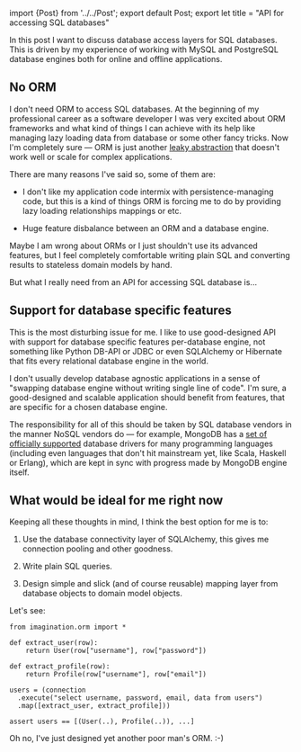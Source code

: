 import {Post} from '../../Post';
export default Post;
export let title = "API for accessing SQL databases"

In this post I want to discuss database access layers for SQL databases. This is driven by my experience of working with MySQL and PostgreSQL database
engines both for online and offline applications.

## No ORM

I don't need ORM to access SQL databases. At the beginning of my professional
career as a software developer I was very excited about ORM frameworks and what
kind of things I can achieve with its help like managing lazy loading data
from database or some other fancy tricks. Now I'm completely sure — ORM is
just another [leaky abstraction][1] that doesn't work well or scale for
complex applications.

There are many reasons I've said so, some of them are:

  * I don't like my application code intermix with persistence-managing code,
    but this is a kind of things ORM is forcing me to do by providing lazy
    loading relationships mappings or etc.

  * Huge feature disbalance between an ORM and a database engine.

Maybe I am wrong about ORMs or I just shouldn't use its advanced features,
but I feel completely comfortable writing plain SQL and converting results
to stateless domain models by hand.

But what I really need from an API for accessing SQL database is...

## Support for database specific features

This is the most disturbing issue for me. I like to use good-designed API with
support for database specific features per-database engine, not something like
Python DB-API or JDBC or even SQLAlchemy or Hibernate that fits every
relational database engine in the world.

I don't usually develop database agnostic applications in a sense of "swapping
database engine without writing single line of code". I'm sure, a good-designed
and scalable application should benefit from features, that are specific for a
chosen database engine.

The responsibility for all of this should be taken by SQL database vendors in
the manner NoSQL vendors do — for example, MongoDB has a [set of officially
supported][2] database drivers for many programming languages (including even
languages that don't hit mainstream yet, like Scala, Haskell or Erlang),
which are kept in sync with progress made by MongoDB engine itself.

## What would be ideal for me right now

Keeping all these thoughts in mind, I think the best option for me is to:

  1. Use the database connectivity layer of SQLAlchemy, this gives me
     connection pooling and other goodness.

  2. Write plain SQL queries.

  3. Design simple and slick (and of course reusable) mapping layer from
     database objects to domain model objects.

Let's see:

    from imagination.orm import *

    def extract_user(row):
        return User(row["username"], row["password"])

    def extract_profile(row):
        return Profile(row["username"], row["email"])

    users = (connection
      .execute("select username, password, email, data from users")
      .map([extract_user, extract_profile]))

    assert users == [(User(..), Profile(..)), ...]

Oh no, I've just designed yet another poor man's ORM. :-)

[1]: http://en.wikipedia.org/wiki/Leaky_abstraction
[2]: http://www.mongodb.org/display/DOCS/Drivers
